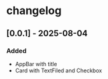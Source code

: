 # changelog

## [0.0.1] - 2025-08-04
### Added
- AppBar with title
- Card with TextFiled and Checkbox